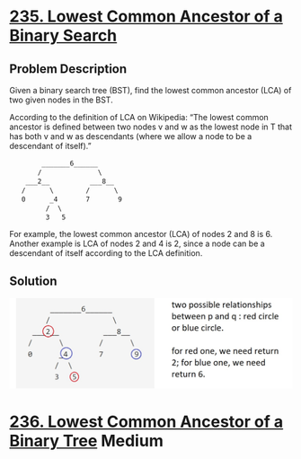 # [235. Lowest Common Ancestor of a Binary Search](https://leetcode.com/problems/lowest-common-ancestor-of-a-binary-search-tree)
## Problem Description
Given a binary search tree (BST), find the lowest common ancestor (LCA) of two given nodes in the BST.

According to the definition of LCA on Wikipedia: “The lowest common ancestor is defined between two nodes v and w as the lowest node in T that has both v and w as descendants (where we allow a node to be a descendant of itself).”
```
        _______6______
       /              \
    ___2__          ___8__
   /      \        /      \
   0      _4       7       9
         /  \
         3   5
```         
For example, the lowest common ancestor (LCA) of nodes 2 and 8 is 6. Another example is LCA of nodes 2 and 4 is 2, since a node can be a descendant of itself according to the LCA definition.

## Solution
![BST LCA](images/LCA_BST.jpg)

# [236. Lowest Common Ancestor of a Binary Tree](https://leetcode.com/problems/lowest-common-ancestor-of-a-binary-tree/description/) Medium
